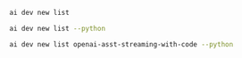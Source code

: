 ```bash title="List all samples"
ai dev new list
```

```bash title="List only Python samples"
ai dev new list --python
```

```bash title="Filter the list by name"
ai dev new list openai-asst-streaming-with-code --python
```
